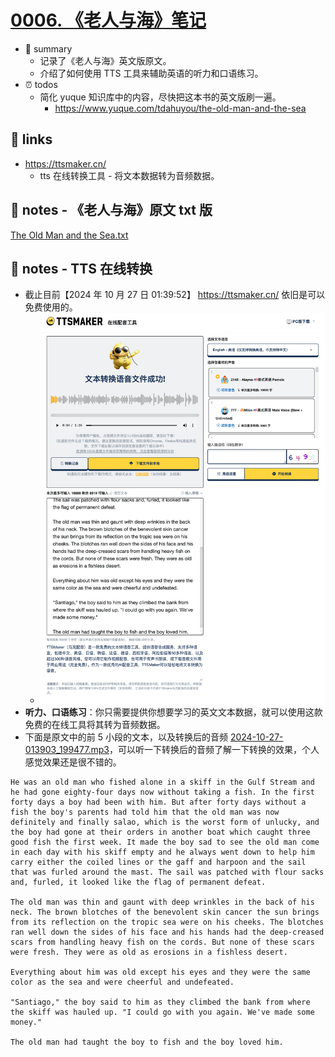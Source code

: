 # [0006. 《老人与海》笔记](https://github.com/Tdahuyou/en-notes/tree/main/0006.%20%E3%80%8A%E8%80%81%E4%BA%BA%E4%B8%8E%E6%B5%B7%E3%80%8B%E7%AC%94%E8%AE%B0)

- 📝 summary
  - 记录了《老人与海》英文版原文。
  - 介绍了如何使用 TTS 工具来辅助英语的听力和口语练习。
- ⏰ todos
  - 简化 yuque 知识库中的内容，尽快把这本书的英文版刷一遍。
    - https://www.yuque.com/tdahuyou/the-old-man-and-the-sea

## 🔗 links

- https://ttsmaker.cn/
  - tts 在线转换工具 - 将文本数据转为音频数据。

## 📒 notes - 《老人与海》原文 txt 版

[The Old Man and the Sea.txt](./The%20Old%20Man%20and%20the%20Sea.txt)

## 📒 notes - TTS 在线转换

- 截止目前【2024 年 10 月 27 日 01:39:52】 https://ttsmaker.cn/ 依旧是可以免费使用的。
  - ![](md-imgs/2024-10-27-01-41-12.png)
- **听力、口语练习**：你只需要提供你想要学习的英文文本数据，就可以使用这款免费的在线工具将其转为音频数据。
- 下面是原文中的前 5 小段的文本，以及转换后的音频 [2024-10-27-013903_199477.mp3](./2024-10-27-013903_199477.mp3)，可以听一下转换后的音频了解一下转换的效果，个人感觉效果还是很不错的。

```
He was an old man who fished alone in a skiff in the Gulf Stream and he had gone eighty-four days now without taking a fish. In the first forty days a boy had been with him. But after forty days without a fish the boy's parents had told him that the old man was now definitely and finally salao, which is the worst form of unlucky, and the boy had gone at their orders in another boat which caught three good fish the first week. It made the boy sad to see the old man come in each day with his skiff empty and he always went down to help him carry either the coiled lines or the gaff and harpoon and the sail that was furled around the mast. The sail was patched with flour sacks and, furled, it looked like the flag of permanent defeat.

The old man was thin and gaunt with deep wrinkles in the back of his neck. The brown blotches of the benevolent skin cancer the sun brings from its reflection on the tropic sea were on his cheeks. The blotches ran well down the sides of his face and his hands had the deep-creased scars from handling heavy fish on the cords. But none of these scars were fresh. They were as old as erosions in a fishless desert.

Everything about him was old except his eyes and they were the same color as the sea and were cheerful and undefeated.

"Santiago," the boy said to him as they climbed the bank from where the skiff was hauled up. "I could go with you again. We've made some money."

The old man had taught the boy to fish and the boy loved him.
```